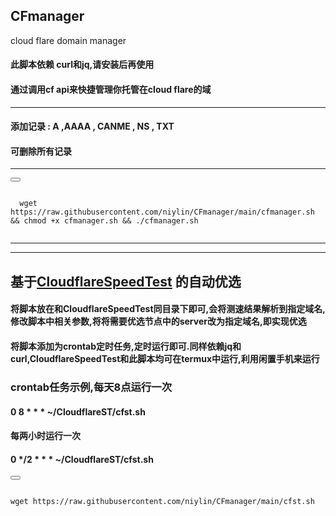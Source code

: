 ## CFmanager
cloud flare domain manager
#### 此脚本依赖 curl和jq,请安装后再使用
#### 通过调用cf api来快捷管理你托管在cloud flare的域  
------------------------------------------
####  添加记录 :  A   ,AAAA , CANME , NS  , TXT   
####  可删除所有记录 
-------------------------------------------




<div>
  <button class="btn" data-clipboard-target="#code"></button>
  <pre><code id="code" class="language-python">
  wget https://raw.githubusercontent.com/niylin/CFmanager/main/cfmanager.sh && chmod +x cfmanager.sh && ./cfmanager.sh
  </code></pre>
</div>

----------------------------------------------------------------------  

----------------------------------------------------------------------  

## 基于[CloudflareSpeedTest](https://github.com/XIU2/CloudflareSpeedTest) 的自动优选
#### 将脚本放在和CloudflareSpeedTest同目录下即可,会将测速结果解析到指定域名,修改脚本中相关参数,将将需要优选节点中的server改为指定域名,即实现优选
#### 将脚本添加为crontab定时任务,定时运行即可.同样依赖jq和curl,CloudflareSpeedTest和此脚本均可在termux中运行,利用闲置手机来运行
### crontab任务示例,每天8点运行一次
#### 0 8 * * * ~/CloudflareST/cfst.sh
#### 每两小时运行一次
#### 0 */2 * * * ~/CloudflareST/cfst.sh
<div>
  <button class="btn" data-clipboard-target="#code"></button>
  <pre><code id="code" class="language-python">
wget https://raw.githubusercontent.com/niylin/CFmanager/main/cfst.sh
  </code></pre>
</div>
